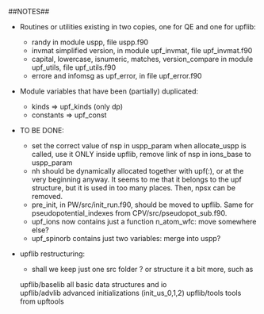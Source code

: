 ##NOTES##

* Routines or utilities existing in two copies, one for QE and one for upflib:
  - randy
    in module uspp, file uspp.f90
  - invmat
    simplified version, in module upf_invmat, file upf_invmat.f90
  - capital, lowercase, isnumeric, matches, version_compare
    in module upf_utils, file upf_utils.f90
  - errore and infomsg
    as upf_error, in file upf_error.f90

* Module variables that have been (partially) duplicated:
   - kinds      => upf_kinds  (only dp)
   - constants  => upf_const

* TO BE DONE: 
  - set the correct value of nsp in uspp_param when allocate_uspp is called,
    use it ONLY inside upflib, remove link of nsp in ions_base to uspp_param
  - nh should be dynamically allocated together with upf(:), or at the very
    beginning anyway. It seems to me that it belongs to the upf structure,
    but it is used in too many places. Then, npsx can be removed.
  - pre_init, in PW/src/init_run.f90, should be moved to upflib.
    Same for pseudopotential_indexes from CPV/src/pseudopot_sub.f90.
  - upf_ions now contains just a function n_atom_wfc: move somewhere else?
  - upf_spinorb contains just two variables: merge into uspp?

* upflib restructuring:
  - shall we keep just one src folder ? or structure it a bit more, such as

  upflib/baselib     all basic data structures and io  
  upflib/advlib      advanced initializations (init_us_0,1,2)
  upflib/tools       tools from upftools
  
